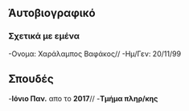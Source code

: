 ## Άυτοβιογραφικό

### Σχετικά με εμένα

  -Ονομα: Χαράλαμπος Βαφάκος//
  -Ημ/Γεν: 20/11/99

## Σπουδές
  
  -**Ιόνιο Παν.** απο το **2017**//
  -**Τμήμα πληρ/κης**
